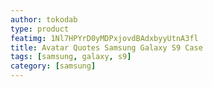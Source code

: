```yaml
---
author: tokodab
type: product
featimg: 1Nl7HPYrD0yMDPxjovdBAdxbyyUtnA3fl
title: Avatar Quotes Samsung Galaxy S9 Case
tags: [samsung, galaxy, s9]
category: [samsung]
---
```

